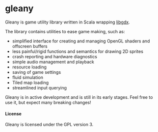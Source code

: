 gleany
======

Gleany is game utility library written in Scala wrapping 
[libgdx](https://github.com/libgdx/libgdx). 

The library contains utilities to ease game making, such as:

- simplified interface for creating and managing OpenGL shaders and offscreen buffers
- less painful/rigid functions and semantics for drawing 2D sprites
- crash reporting and hardware diagnostics
- simple audio management and playback
- resource loading
- saving of game settings
- fluid simulation
- Tiled map loading
- streamlined input querying

Gleany is in active development and is still in its early stages. 
Feel free to use it, but expect many breaking changes!

#### License

Gleany is licensed under the GPL version 3. 


